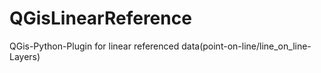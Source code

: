 # QGisLinearReference
QGis-Python-Plugin for linear referenced data(point-on-line/line_on_line-Layers)
